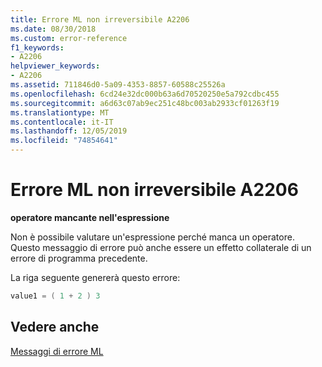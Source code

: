 ```yaml
---
title: Errore ML non irreversibile A2206
ms.date: 08/30/2018
ms.custom: error-reference
f1_keywords:
- A2206
helpviewer_keywords:
- A2206
ms.assetid: 711846d0-5a09-4353-8857-60588c25526a
ms.openlocfilehash: 6cd24e32dc000b63a6d70520250e5a792cdbc455
ms.sourcegitcommit: a6d63c07ab9ec251c48bc003ab2933cf01263f19
ms.translationtype: MT
ms.contentlocale: it-IT
ms.lasthandoff: 12/05/2019
ms.locfileid: "74854641"
---
```

# <a name="ml-nonfatal-error-a2206"></a>Errore ML non irreversibile A2206

**operatore mancante nell'espressione**

Non è possibile valutare un'espressione perché manca un operatore. Questo messaggio di errore può anche essere un effetto collaterale di un errore di programma precedente.

La riga seguente genererà questo errore:

```asm
value1 = ( 1 + 2 ) 3
```

## <a name="see-also"></a>Vedere anche

[Messaggi di errore ML](../../assembler/masm/ml-error-messages.md)<br/>